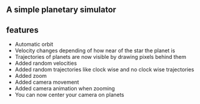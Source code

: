 <h2>A simple planetary simulator</h2>


<h2>features</h2>
<ul>
  <li>Automatic orbit</li>
  <li>Velocity changes depending of how near of the star the planet is</li>
  <li>Trajectories of planets are now visible by drawing pixels behind them</li>
  <li>Added random velocities</li>
  <li>Added random trajectories like clock wise and no clock wise trajectories</li>
  <li>Added zoom</li>
  <li>Added camera movement</li>
  <li>Added camera animation when zooming</li>
  <li>You can now center your camera on planets</li>
</ul>
